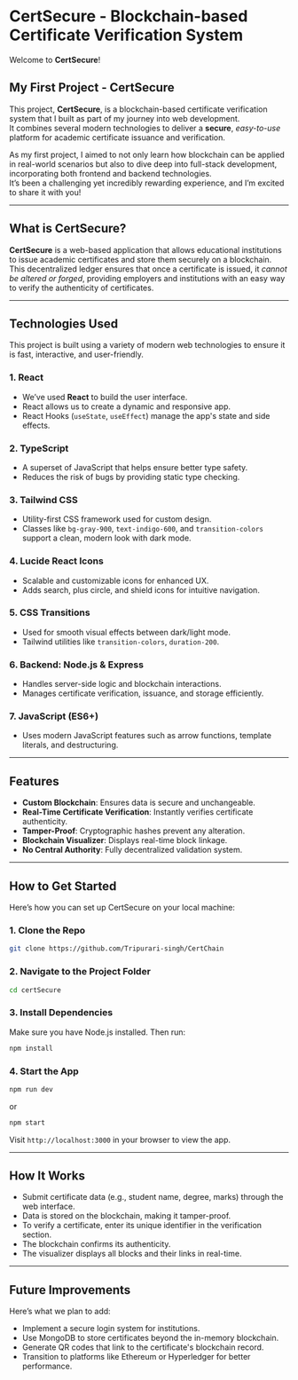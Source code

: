 # CertSecure - Blockchain-based Certificate Verification System

Welcome to **CertSecure**!

## My First Project - CertSecure

This project, **CertSecure**, is a blockchain-based certificate verification system that I built as part of my journey into web development.  
It combines several modern technologies to deliver a **secure**, _easy-to-use_ platform for academic certificate issuance and verification.

As my first project, I aimed to not only learn how blockchain can be applied in real-world scenarios but also to dive deep into full-stack development, incorporating both frontend and backend technologies.  
It’s been a challenging yet incredibly rewarding experience, and I’m excited to share it with you!

---

## What is CertSecure?

**CertSecure** is a web-based application that allows educational institutions to issue academic certificates and store them securely on a blockchain.  
This decentralized ledger ensures that once a certificate is issued, it _cannot be altered or forged_, providing employers and institutions with an easy way to verify the authenticity of certificates.

---

## Technologies Used

This project is built using a variety of modern web technologies to ensure it is fast, interactive, and user-friendly.

### 1. React

- We’ve used **React** to build the user interface.
- React allows us to create a dynamic and responsive app.
- React Hooks (`useState`, `useEffect`) manage the app's state and side effects.

### 2. TypeScript

- A superset of JavaScript that helps ensure better type safety.
- Reduces the risk of bugs by providing static type checking.

### 3. Tailwind CSS

- Utility-first CSS framework used for custom design.
- Classes like `bg-gray-900`, `text-indigo-600`, and `transition-colors` support a clean, modern look with dark mode.

### 4. Lucide React Icons

- Scalable and customizable icons for enhanced UX.
- Adds search, plus circle, and shield icons for intuitive navigation.

### 5. CSS Transitions

- Used for smooth visual effects between dark/light mode.
- Tailwind utilities like `transition-colors`, `duration-200`.

### 6. Backend: Node.js & Express

- Handles server-side logic and blockchain interactions.
- Manages certificate verification, issuance, and storage efficiently.

### 7. JavaScript (ES6+)

- Uses modern JavaScript features such as arrow functions, template literals, and destructuring.

---

## Features

- **Custom Blockchain**: Ensures data is secure and unchangeable.
- **Real-Time Certificate Verification**: Instantly verifies certificate authenticity.
- **Tamper-Proof**: Cryptographic hashes prevent any alteration.
- **Blockchain Visualizer**: Displays real-time block linkage.
- **No Central Authority**: Fully decentralized validation system.

---

## How to Get Started

Here’s how you can set up CertSecure on your local machine:

### 1. Clone the Repo

```bash
git clone https://github.com/Tripurari-singh/CertChain
```

### 2. Navigate to the Project Folder

```bash
cd certSecure
```

### 3. Install Dependencies

Make sure you have Node.js installed. Then run:

```bash
npm install
```

### 4. Start the App

```bash
npm run dev
```

or

```bash
npm start
```

Visit `http://localhost:3000` in your browser to view the app.

---

## How It Works

- Submit certificate data (e.g., student name, degree, marks) through the web interface.
- Data is stored on the blockchain, making it tamper-proof.
- To verify a certificate, enter its unique identifier in the verification section.
- The blockchain confirms its authenticity.
- The visualizer displays all blocks and their links in real-time.

---

## Future Improvements

Here’s what we plan to add:

- Implement a secure login system for institutions.
- Use MongoDB to store certificates beyond the in-memory blockchain.
- Generate QR codes that link to the certificate's blockchain record.
- Transition to platforms like Ethereum or Hyperledger for better performance.
